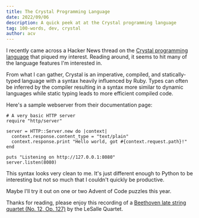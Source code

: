 ```yaml
---
title: The Crystal Programming Language
date: 2022/09/06
description: A quick peek at at the Crystal programming language
tag: 100-words, dev, crystal
author: acv
---
```


I recently came across a Hacker News thread on the [Crystal programming language](https://crystal-lang.org/) that piqued my interest. Reading around, it seems to hit many of the language features I'm interested in.

From what I can gather, Crystal is an imperative, compiled, and statically-typed language with a syntax heavily influenced by Ruby. 
Types can often be inferred by the compiler resulting in a syntax more similar to dynamic languages while static typing leads to more efficient compiled code.

Here's a sample webserver from their documentation page:

```crystal
# A very basic HTTP server
require "http/server"

server = HTTP::Server.new do |context|
  context.response.content_type = "text/plain"
  context.response.print "Hello world, got #{context.request.path}!"
end

puts "Listening on http://127.0.0.1:8080"
server.listen(8080)
```

This syntax looks very clean to me. It's just different enough to Python to be interesting but not so much that I couldn't quickly be productive.

Maybe I'll try it out on one or two Advent of Code puzzles this year.

Thanks for reading, please enjoy this recording of a [Beethoven late string quartet (No. 12, Op. 127)](https://open.spotify.com/track/6Q8v1qifgM8zIyBbie5MM4?si=ccd8cd41b0cd4e32) by the LeSalle Quartet.